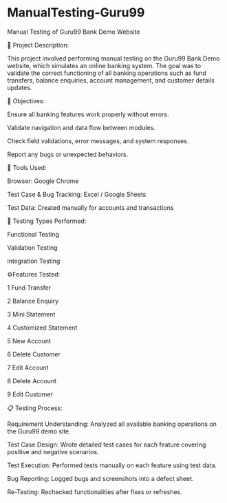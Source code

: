 # ManualTesting-Guru99

Manual Testing of Guru99 Bank Demo Website

📝 Project Description:

This project involved performing manual testing on the Guru99 Bank Demo website, which simulates an online banking system.
The goal was to validate the correct functioning of all banking operations such as fund transfers, balance enquiries, account management, and customer details updates.

🎯 Objectives:

Ensure all banking features work properly without errors.

Validate navigation and data flow between modules.

Check field validations, error messages, and system responses.

Report any bugs or unexpected behaviors.

🧰 Tools Used:

Browser: Google Chrome

Test Case & Bug Tracking: Excel / Google Sheets

Test Data: Created manually for accounts and transactions

🧪 Testing Types Performed:

Functional Testing

Validation Testing

integration Testing

⚙️Features Tested:

1	Fund Transfer	 

2	Balance Enquiry	

3	Mini Statement

4	Customized Statement

5	New Account

6	Delete Customer

7	Edit Account

8	Delete Account

9	Edit Customer

📋 Testing Process:

Requirement Understanding:
Analyzed all available banking operations on the Guru99 demo site.

Test Case Design:
Wrote detailed test cases for each feature covering positive and negative scenarios.

Test Execution:
Performed tests manually on each feature using test data.

Bug Reporting:
Logged bugs and screenshots into a defect sheet.

Re-Testing:
Rechecked functionalities after fixes or refreshes.
